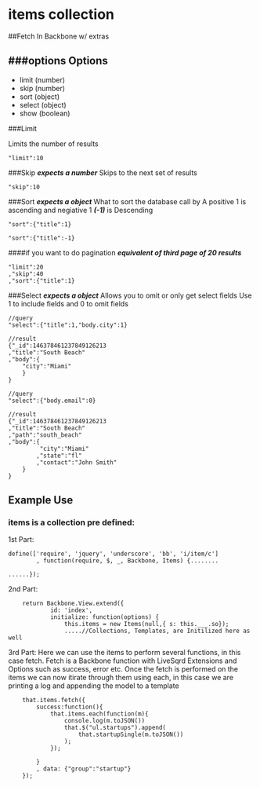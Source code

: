 
items collection
===
##Fetch In Backbone w/ extras

###options
Options
---
* limit (number)
* skip (number)
* sort (object)
* select (object)
* show (boolean)

###Limit

Limits the number of results
```
"limit":10
```


###Skip
***expects a number***
Skips to the next set of results
```
"skip":10
```


###Sort
***expects a object***
What to sort the database call by 
A positive 1 is ascending and negiative 1 ***(-1)*** is Descending 
```
"sort":{"title":1}
```
```
"sort":{"title":-1}
```


####if you want to do pagination
***equivalent of third page of 20 results***
```
"limit":20
,"skip":40
,"sort":{"title":1}
```

###Select
***expects a object***
Allows you to omit or only get select fields
Use 1 to include fields and 0 to omit fields
```
//query
"select":{"title":1,"body.city":1}

//result
{"_id":146378461237849126213
,"title":"South Beach"
,"body":{
    "city":"Miami"
    }
}
```

```
//query
"select":{"body.email":0}

//result
{"_id":146378461237849126213
,"title":"South Beach"
,"path":"south_beach"
,"body":{
         "city":"Miami"
        ,"state":"fl"
        ,"contact":"John Smith"
    }
}
```

## Example Use
### items is a collection pre defined:

1st Part:
```
define(['require', 'jquery', 'underscore', 'bb', 'i/item/c']
        , function(require, $, _, Backbone, Items) {........

......});
````

2nd Part:
```
    return Backbone.View.extend({
            id: 'index',
            initialize: function(options) {
                this.items = new Items(null,{ s: this.___.so});
                .....//Collections, Templates, are Initilized here as well
```

3rd Part: Here we can use the items to perform several functions, in this case fetch. 
Fetch is a Backbone function with LiveSqrd Extensions and Options such as success, error etc. 
Once the fetch is performed on the items we can now itirate through them using each, in this case we are printing a log and appending the model to a template

```
    that.items.fetch({
        success:function(){                                    
            that.items.each(function(m){                            
                console.log(m.toJSON())                            
                that.$("ul.startups").append(
                    that.startupSingle(m.toJSON())
                );
            });

        }
        , data: {"group":"startup"}        
    });
```